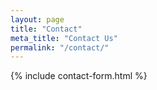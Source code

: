 ```yaml
---
layout: page
title: "Contact"
meta_title: "Contact Us"
permalink: "/contact/"
---
```

 
{% include contact-form.html %}
